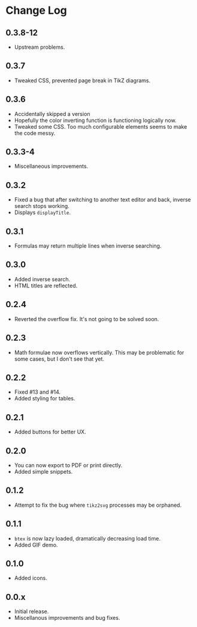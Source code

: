# Change Log

## 0.3.8-12

- Upstream problems.

## 0.3.7

- Tweaked CSS, prevented page break in TikZ diagrams.

## 0.3.6

- Accidentally skipped a version
- Hopefully the color inverting function is functioning logically now.
- Tweaked some CSS. Too much configurable elements seems to make the code messy.

## 0.3.3-4

- Miscellaneous improvements.

## 0.3.2

- Fixed a bug that after switching to another text editor and back, inverse search stops working.
- Displays `displayTitle`.

## 0.3.1

- Formulas may return multiple lines when inverse searching.

## 0.3.0

- Added inverse search.
- HTML titles are reflected.

## 0.2.4

- Reverted the overflow fix. It's not going to be solved soon.

## 0.2.3

- Math formulae now overflows vertically. This may be problematic for some cases, but I don't see that yet.

## 0.2.2

- Fixed #13 and #14.
- Added styling for tables.

## 0.2.1

- Added buttons for better UX.

## 0.2.0

- You can now export to PDF or print directly.
- Added simple snippets.

## 0.1.2

- Attempt to fix the bug where `tikz2svg` processes may be orphaned.

## 0.1.1

- `btex` is now lazy loaded, dramatically decreasing load time.
- Added GIF demo.

## 0.1.0

- Added icons.

## 0.0.x

- Initial release.
- Miscellanous improvements and bug fixes.

